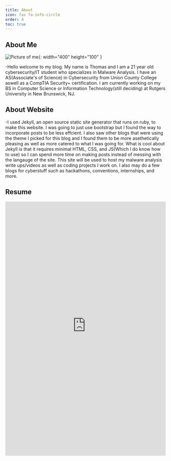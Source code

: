 ```yaml
---
title: About
icon: fas fa-info-circle
order: 4
toc: true
---
```


## About Me
![Picture of me](/assets/img/me.png){: width="400" height="100" }

 -Hello welcome to my blog. My name is Thomas and I am a 21 year old cybersecurity/IT student who specializes in Malware Analysis. I have an AS(Associate's of Science) in Cybersecurity from Union County College aswell as a CompTIA Security+ certification. I am currently working on my BS in Computer Science or Information Technology(still deciding) at Rutgers University in New Brunswick, NJ. 
## About Website
-I used Jekyll, an open source static site generator that runs on ruby, to make this website. I was going to just use bootstrap but I found the way to incorporate posts to be less effcient. I also saw other blogs that were using the theme I picked for this blog and I found them to be more asethetically pleasing as well as more catered to what I was going for. What is cool about Jekyll is that it requires minimal HTML, CSS, and JS(Which I do know how to use) so I can spend more time on making posts instead of messing with the langauge of the site. This site will be used to host my malware analysis write ups/videos as well as coding projects I work on. I also may do a few blogs for cyberstuff such as hackathons, conventions, internships, and more.
## Resume
<embed src="https://thegatesofthomas.github.io/assets/docs/resume.pdf"  width="100%" height="800em" type="application/pdf"/>
<!-- [Here is a link to my Resume](/assets/docs/resume.pdf) -->
